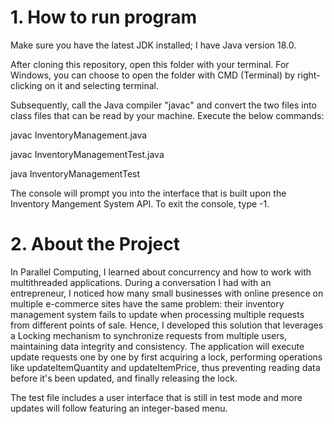 
# 1. How to run program

Make sure you have the latest JDK installed;
I have Java version 18.0.

After cloning this repository, open this folder with your terminal. For Windows, you can choose to open the folder with CMD (Terminal) by right-clicking on it and selecting terminal.

Subsequently, call the Java compiler "javac" and convert the two files into class files that can be read by your machine. Execute the below commands:

javac InventoryManagement.java

javac InventoryManagementTest.java

java InventoryManagementTest

The console will prompt you into the interface that is built upon the Inventory Mangement System API. To exit the console, type -1.

# 2. About the Project

In Parallel Computing, I learned about concurrency and how to work with multithreaded applications. During a conversation I had with an entrepreneur, I noticed how many small businesses with online presence on multiple e-commerce sites have the same problem: their inventory management system fails to update when processing multiple requests from different points of sale. Hence, I developed this solution that leverages a Locking mechanism to synchronize requests from multiple users, maintaining data integrity and consistency. The application will execute update requests one by one by first acquiring a lock, performing operations like updateItemQuantity and updateItemPrice, thus preventing reading data before it's been updated, and finally releasing the lock. 

The test file includes a user interface that is still in test mode and more updates will follow featuring an integer-based menu.